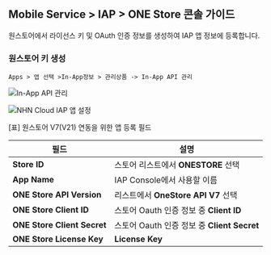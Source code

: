 ## Mobile Service > IAP > ONE Store 콘솔 가이드

원스토어에서 라이선스 키 및 OAuth 인증 정보를 생성하여 IAP 앱 정보에 등록합니다.

### 원스토어 키 생성
```
Apps > 앱 선택 >In-App정보 > 관리상품 -> In-App API 관리
```

![In-App API 관리](https://kr1-api-object-storage.nhncloudservice.com/v1/AUTH_2acdfabf4efe4efc8a04c00b348110c9/cdn_origin/prod_iap/console_onestore/onestore_console_01.png)

![NHN Cloud IAP 앱 설정](https://kr1-api-object-storage.nhncloudservice.com/v1/AUTH_2acdfabf4efe4efc8a04c00b348110c9/cdn_origin/prod_iap/console_onestore/onestore_iap_console_01.png)

[표] 원스토어 V7(V21) 연동을 위한 앱 등록 필드

| 필드                          | 설명                                  |
|-----------------------------|-------------------------------------|
| **Store ID**                | 스토어 리스트에서 **ONESTORE** 선택          |
| **App Name**                | IAP Console에서 사용할 이름                |
| **ONE Store API Version**   | 리스트에서 **OneStore API V7** 선택        |
| **ONE Store Client ID**     | 스토어 Oauth 인증 정보 중 **Client ID**              |
| **ONE Store Client Secret** | 스토어 Oauth 인증 정보 중 **Client Secret** |
| **ONE Store License Key**   | **License Key**   |

